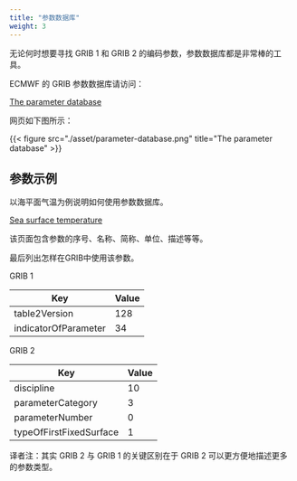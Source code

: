 ```yaml
---
title: "参数数据库"
weight: 3
---
```


无论何时想要寻找 GRIB 1 和 GRIB 2 的编码参数，参数数据库都是非常棒的工具。

ECMWF 的 GRIB 参数数据库请访问：

[The parameter database](https://apps.ecmwf.int/codes/grib/param-db)

网页如下图所示：

{{< figure src="./asset/parameter-database.png" 
    title="The parameter database" >}}

## 参数示例

以海平面气温为例说明如何使用参数数据库。

[Sea surface temperature](https://apps.ecmwf.int/codes/grib/param-db?id=34)

该页面包含参数的序号、名称、简称、单位、描述等等。

最后列出怎样在GRIB中使用该参数。

GRIB 1

Key | Value
---|---
table2Version | 128
indicatorOfParameter | 34

GRIB 2

Key | Value 
---|---
discipline | 10
parameterCategory | 3
parameterNumber | 0
typeOfFirstFixedSurface | 1

译者注：其实 GRIB 2 与 GRIB 1 的关键区别在于 GRIB 2 可以更方便地描述更多的参数类型。